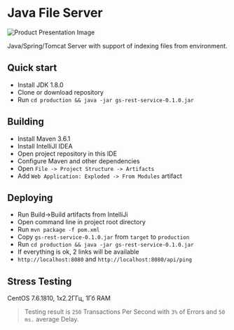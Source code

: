 # Java File Server

![Product Presentation Image](http://bytec0de.com/blog/wp-content/uploads/2019/03/java-android-banner.jpg)

Java/Spring/Tomcat Server with support of indexing files from environment.

## Quick start

- Install JDK 1.8.0
- Clone or download repository
- Run `cd production && java -jar gs-rest-service-0.1.0.jar`


## Building

- Install Maven 3.6.1
- Install IntelliJI IDEA
- Open project repository in this IDE
- Configure Maven and other dependencies
- Open `File -> Project Structure -> Artifacts`
- Add `Web Application: Exploded -> From Modules` artifact


## Deploying

- Run Build->Build artifacts from IntelliJi
- Open command line in project root directory
- Run `mvn package -f pom.xml`
- Copy `gs-rest-service-0.1.0.jar` from `target` to `production`
- Run `cd production && java -jar gs-rest-service-0.1.0.jar`
- If everything is ok, 2 links will be available 
- `http://localhost:8080` and `http://localhost:8080/api/ping`


## Stress Testing

CentOS 7.6.1810, 1x2.2ГГц, 1Гб RAM 
> Testing result is `250` Transactions Per Second with `3%` of Errors and `50 ms.` average Delay.
> 

